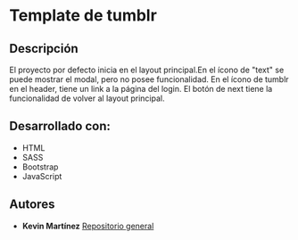 # Template de tumblr 

## Descripción

El proyecto por defecto inicia en el layout principal.En el ícono de "text" se puede mostrar el modal, pero no posee funcionalidad. En el ícono de tumblr en el header, tiene un link a la página del login. El botón de next tiene la funcionalidad de volver al layout principal.

## Desarrollado con: 

* HTML
* SASS
* Bootstrap
* JavaScript

## Autores 

* **Kevin Martínez** [Repositorio general](https://github.com/kevmart5) 